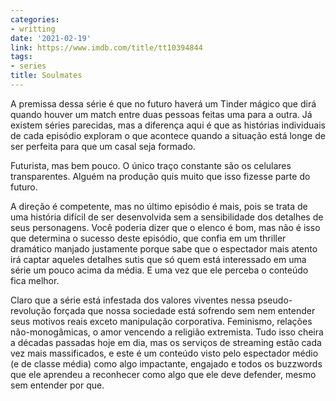 ```yaml
---
categories:
- writting
date: '2021-02-19'
link: https://www.imdb.com/title/tt10394844
tags:
- series
title: Soulmates
---
```


A premissa dessa série é que no futuro haverá um Tinder mágico que dirá quando houver um match entre duas pessoas feitas uma para a outra. Já existem séries parecidas, mas a diferença aqui é que as histórias individuais de cada episódio exploram o que acontece quando a situação está longe de ser perfeita para que um casal seja formado.

Futurista, mas bem pouco. O único traço constante são os celulares transparentes. Alguém na produção quis muito que isso fizesse parte do futuro.

A direção é competente, mas no último episódio é mais, pois se trata de uma história difícil de ser desenvolvida sem a sensibilidade dos detalhes de seus personagens. Você poderia dizer que o elenco é bom, mas não é isso que determina o sucesso deste episódio, que confia em um thriller dramático manjado justamente porque sabe que o espectador mais atento irá captar aqueles detalhes sutis que só quem está interessado em uma série um pouco acima da média. E uma vez que ele perceba o conteúdo fica melhor.

Claro que a série está infestada dos valores viventes nessa pseudo-revolução forçada que nossa sociedade está sofrendo sem nem entender seus motivos reais exceto manipulação corporativa. Feminismo, relações não-monogâmicas, o amor vencendo a religião extremista. Tudo isso cheira a décadas passadas hoje em dia, mas os serviços de streaming estão cada vez mais massificados, e este é um conteúdo visto pelo espectador médio (e de classe média) como algo impactante, engajado e todos os buzzwords que ele aprendeu a reconhecer como algo que ele deve defender, mesmo sem entender por que.

